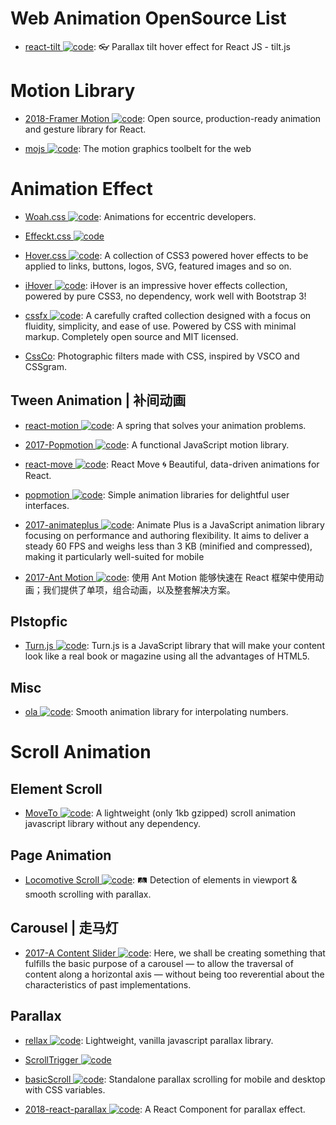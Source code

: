 # Web Animation OpenSource List

- [react-tilt ![code](https://ng-tech.icu/assets/code.svg)](https://github.com/jonathandion/react-tilt): 👓 Parallax tilt hover effect for React JS - tilt.js

# Motion Library

- [2018-Framer Motion ![code](https://ng-tech.icu/assets/code.svg)](https://github.com/framer/motion): Open source, production-ready animation and gesture library for React.

- [mojs ![code](https://ng-tech.icu/assets/code.svg)](https://github.com/mojs/mojs): The motion graphics toolbelt for the web

# Animation Effect

- [Woah.css ![code](https://ng-tech.icu/assets/code.svg)](http://www.joerezendes.com/projects/Woah.css/): Animations for eccentric developers.

- [Effeckt.css ![code](https://ng-tech.icu/assets/code.svg)](https://github.com/h5bp/Effeckt.css)

- [Hover.css ![code](https://ng-tech.icu/assets/code.svg)](https://github.com/IanLunn/Hover): A collection of CSS3 powered hover effects to be applied to links, buttons, logos, SVG, featured images and so on.

- [iHover ![code](https://ng-tech.icu/assets/code.svg)](http://gudh.github.io/ihover/dist/index.html#): iHover is an impressive hover effects collection, powered by pure CSS3, no dependency, work well with Bootstrap 3!

- [cssfx ![code](https://ng-tech.icu/assets/code.svg)](https://cssfx.dev/): A carefully crafted collection designed with a focus on fluidity, simplicity, and ease of use. Powered by CSS with minimal markup. Completely open source and MIT licensed.

- [CssCo](http://www.cssco.co/): Photographic filters made with CSS, inspired by VSCO and CSSgram.

## Tween Animation | 补间动画

- [react-motion ![code](https://ng-tech.icu/assets/code.svg)](https://github.com/chenglou/react-motion): A spring that solves your animation problems.

- [2017-Popmotion ![code](https://ng-tech.icu/assets/code.svg)](https://popmotion.io/): A functional JavaScript motion library.

- [react-move ![code](https://ng-tech.icu/assets/code.svg)](https://github.com/react-tools/react-move): React Move 🌀 Beautiful, data-driven animations for React.

- [popmotion ![code](https://ng-tech.icu/assets/code.svg)](https://github.com/Popmotion/popmotion): Simple animation libraries for delightful user interfaces.

- [2017-animateplus ![code](https://ng-tech.icu/assets/code.svg)](https://github.com/bendc/animateplus): Animate Plus is a JavaScript animation library focusing on performance and authoring flexibility. It aims to deliver a steady 60 FPS and weighs less than 3 KB (minified and compressed), making it particularly well-suited for mobile

- [2017-Ant Motion ![code](https://ng-tech.icu/assets/code.svg)](https://motion.ant.design/): 使用 Ant Motion 能够快速在 React 框架中使用动画；我们提供了单项，组合动画，以及整套解决方案。

## Plstopfic

- [Turn.js ![code](https://ng-tech.icu/assets/code.svg)](http://www.turnjs.com/#samples/magazine2/9): Turn.js is a JavaScript library that will make your content look like a real book or magazine using all the advantages of HTML5.

## Misc

- [ola ![code](https://ng-tech.icu/assets/code.svg)](https://github.com/franciscop/ola): Smooth animation library for interpolating numbers.

# Scroll Animation

## Element Scroll

- [MoveTo ![code](https://ng-tech.icu/assets/code.svg)](https://github.com/hsnaydd/moveTo): A lightweight (only 1kb gzipped) scroll animation javascript library without any dependency.

## Page Animation

- [Locomotive Scroll ![code](https://ng-tech.icu/assets/code.svg)](https://github.com/locomotivemtl/locomotive-scroll): 🛤 Detection of elements in viewport & smooth scrolling with parallax.

## Carousel | 走马灯

- [2017-A Content Slider ![code](https://ng-tech.icu/assets/code.svg)](https://inclusive-components.design/a-content-slider/): Here, we shall be creating something that fulfills the basic purpose of a carousel — to allow the traversal of content along a horizontal axis — without being too reverential about the characteristics of past implementations.

## Parallax

- [rellax ![code](https://ng-tech.icu/assets/code.svg)](https://github.com/dixonandmoe/rellax): Lightweight, vanilla javascript parallax library.

- [ScrollTrigger ![code](https://ng-tech.icu/assets/code.svg)](https://github.com/terwanerik/ScrollTrigger)

- [basicScroll ![code](https://ng-tech.icu/assets/code.svg)](https://github.com/electerious/basicScroll): Standalone parallax scrolling for mobile and desktop with CSS variables.

- [2018-react-parallax ![code](https://ng-tech.icu/assets/code.svg)](https://github.com/RRutsche/react-parallax#readme): A React Component for parallax effect.
